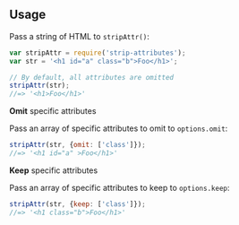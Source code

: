 ## Usage

Pass a string of HTML to `stripAttr()`:

```js
var stripAttr = require('strip-attributes');
var str = '<h1 id="a" class="b">Foo</h1>';

// By default, all attributes are omitted
stripAttr(str);
//=> '<h1>Foo</h1>'
```

**Omit** specific attributes

Pass an array of specific attributes to omit to `options.omit`:

```js
stripAttr(str, {omit: ['class']});
//=> '<h1 id="a" >Foo</h1>'
```

**Keep** specific attributes

Pass an array of specific attributes to keep to `options.keep`:

```js
stripAttr(str, {keep: ['class']});
//=> '<h1 class="b">Foo</h1>'
```
